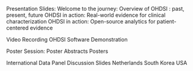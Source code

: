 

Presentation Slides:
Welcome to the journey: Overview of OHDSI : past, present, future
OHDSI in action: Real-world evidence for clinical characterization
OHDSI in action: Open-source analytics for patient-centered evidence

Video Recording
OHDSI Software Demonstration

Poster Session:
Poster Abstracts
Posters

International Data Panel
Discussion Slides
Netherlands
South Korea
USA